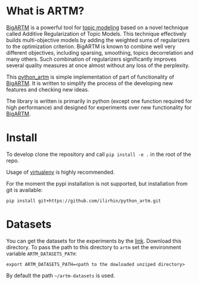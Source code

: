 # What is ARTM?

[BigARTM](https://github.com/bigartm/bigartm) is a powerful tool for [topic modeling](https://en.wikipedia.org/wiki/Topic_model) based on a novel technique called Additive Regularization of Topic Models. This technique effectively builds multi-objective models by adding the weighted sums of regularizers to the optimization criterion. BigARTM is known to combine well very different objectives, including sparsing, smoothing, topics decorrelation and many others. Such combination of regularizers significantly improves several quality measures at once almost without any loss of the perplexity.

This [python_artm](https://github.com/ilirhin/python_artm) is simple implementation of part of functionality of [BigARTM](https://github.com/bigartm/bigartm). It is written to simplify the process of the developing new features and checking new ideas.

The library is written is primarily in python (except one function required for high performance) and designed for experiments over new functionality for [BigARTM](https://github.com/bigartm/bigartm).

# Install 
To develop clone the repository and call `pip install -e .` in the root of the repo. 

Usage of [virtualenv](https://virtualenv.pypa.io/en/stable/userguide/#usage) is highly recommended.

For the moment the pypi installation is not supported, but installation from git is available:
```
pip install git+https://github.com/ilirhin/python_artm.git
```

# Datasets
You can get the datasets for the experiments by the [link](https://yadi.sk/d/BWPx6v-iYb_xuw). Download this directory. To pass the path to this directory to `artm` set the environment variable `ARTM_DATASETS_PATH`:
```
export ARTM_DATASETS_PATH=<path to the dowloaded unziped directory>
``` 
By default the path `~/artm-datasets` is used.
